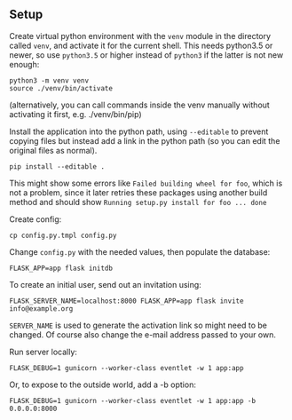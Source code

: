 Setup
-----
Create virtual python environment with the `venv` module in the
directory called `venv`, and activate it for the current shell. This
needs python3.5 or newer, so use `python3.5` or higher instead of
`python3` if the latter is not new enough:

	python3 -m venv venv
	source ./venv/bin/activate

(alternatively, you can call commands inside the venv manually without
activating it first, e.g. ./venv/bin/pip)

Install the application into the python path, using `--editable` to
prevent copying files but instead add a link in the python path (so you
can edit the original files as normal).

	pip install --editable .

This might show some errors like `Failed building wheel for foo`, which is not
a problem, since it later retries these packages using another build method and
should show `Running setup.py install for foo ... done`

Create config:

	cp config.py.tmpl config.py

Change `config.py` with the needed values, then populate the database:

	FLASK_APP=app flask initdb

To create an initial user, send out an invitation using:

	FLASK_SERVER_NAME=localhost:8000 FLASK_APP=app flask invite info@example.org

`SERVER_NAME` is used to generate the activation link so might need to be
changed. Of course also change the e-mail address passed to your own.

Run server locally:

	FLASK_DEBUG=1 gunicorn --worker-class eventlet -w 1 app:app

Or, to expose to the outside world, add a -b option:

	FLASK_DEBUG=1 gunicorn --worker-class eventlet -w 1 app:app -b 0.0.0.0:8000
